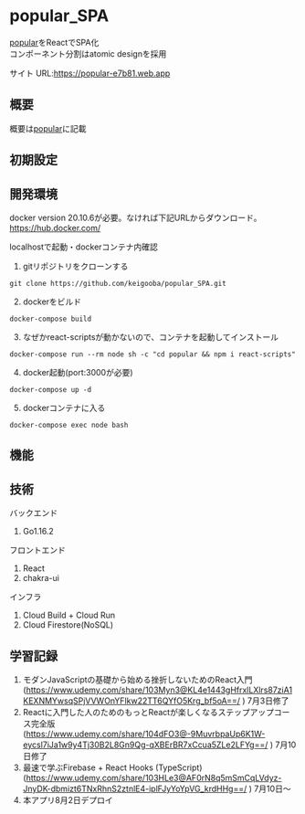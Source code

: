 # popular_SPA

[popular](https://github.com/keigooba/popular)をReactでSPA化<br />
コンポーネント分割はatomic designを採用

サイト URL:https://popular-e7b81.web.app

## 概要

概要は[popular](https://github.com/keigooba/popular)に記載

## 初期設定


## 開発環境
docker version 20.10.6が必要。なければ下記URLからダウンロード。<br />
https://hub.docker.com/

localhostで起動・dockerコンテナ内確認
1. gitリポジトリをクローンする
```
git clone https://github.com/keigooba/popular_SPA.git
```
2. dockerをビルド
```
docker-compose build
```
3. なぜかreact-scriptsが動かないので、コンテナを起動してインストール
```
docker-compose run --rm node sh -c "cd popular && npm i react-scripts"
```
4. docker起動(port:3000が必要)
```
docker-compose up -d
```
5. dockerコンテナに入る
```
docker-compose exec node bash
```

## 機能

## 技術

バックエンド
1. Go1.16.2

フロントエンド
1. React
2. chakra-ui

インフラ
1. Cloud Build + Cloud Run
2. Cloud Firestore(NoSQL)

## 学習記録

1. モダンJavaScriptの基礎から始める挫折しないためのReact入門 (https://www.udemy.com/share/103Myn3@KL4e1443gHfrxlLXlrs87ziA1KEXNMYwsqSPjVVWOnYFlkw22TT6QYfO5Krg_bf5oA==/ ) 7月3日修了<br>
2. Reactに入門した人のためのもっとReactが楽しくなるステップアップコース完全版 (https://www.udemy.com/share/104dFO3@-9MuvrbpaUp6K1W-eycsl7iJa1w9y4Tj30B2L8Gn9Qg-qXBErBR7xCcua5ZLe2LFYg==/ ) 7月10日修了<br>
3. 最速で学ぶFirebase + React Hooks (TypeScript) (https://www.udemy.com/share/103HLe3@AF0rN8q5mSmCqLVdyz-JnyDK-dbmizt6TNxRhnS2ztnlE4-iplFJyYoYpVG_krdHHg==/ ) 7月10日〜<br>
4. 本アプリ8月2日デプロイ　
